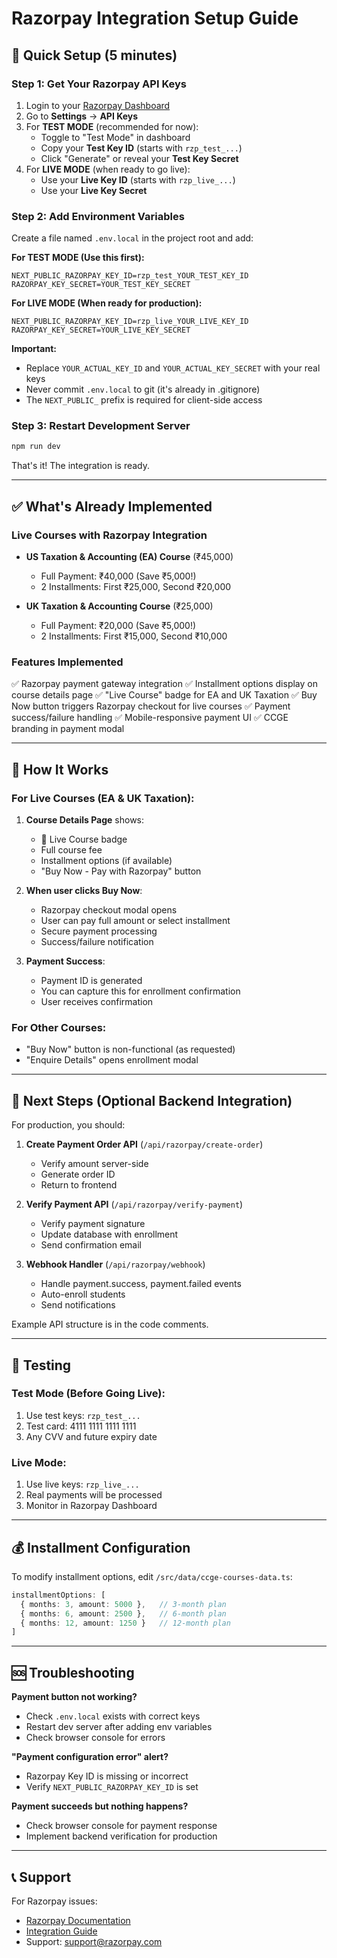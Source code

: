 # Razorpay Integration Setup Guide

## 🚀 Quick Setup (5 minutes)

### Step 1: Get Your Razorpay API Keys

1. Login to your [Razorpay Dashboard](https://dashboard.razorpay.com/)
2. Go to **Settings** → **API Keys**
3. For **TEST MODE** (recommended for now):
   - Toggle to "Test Mode" in dashboard
   - Copy your **Test Key ID** (starts with `rzp_test_...`)
   - Click "Generate" or reveal your **Test Key Secret**
4. For **LIVE MODE** (when ready to go live):
   - Use your **Live Key ID** (starts with `rzp_live_...`)
   - Use your **Live Key Secret**

### Step 2: Add Environment Variables

Create a file named `.env.local` in the project root and add:

**For TEST MODE (Use this first):**
```env
NEXT_PUBLIC_RAZORPAY_KEY_ID=rzp_test_YOUR_TEST_KEY_ID
RAZORPAY_KEY_SECRET=YOUR_TEST_KEY_SECRET
```

**For LIVE MODE (When ready for production):**
```env
NEXT_PUBLIC_RAZORPAY_KEY_ID=rzp_live_YOUR_LIVE_KEY_ID
RAZORPAY_KEY_SECRET=YOUR_LIVE_KEY_SECRET
```

**Important:** 
- Replace `YOUR_ACTUAL_KEY_ID` and `YOUR_ACTUAL_KEY_SECRET` with your real keys
- Never commit `.env.local` to git (it's already in .gitignore)
- The `NEXT_PUBLIC_` prefix is required for client-side access

### Step 3: Restart Development Server

```bash
npm run dev
```

That's it! The integration is ready.

---

## ✅ What's Already Implemented

### Live Courses with Razorpay Integration
- **US Taxation & Accounting (EA) Course** (₹45,000)
  - Full Payment: ₹40,000 (Save ₹5,000!)
  - 2 Installments: First ₹25,000, Second ₹20,000
  
- **UK Taxation & Accounting Course** (₹25,000)
  - Full Payment: ₹20,000 (Save ₹5,000!)
  - 2 Installments: First ₹15,000, Second ₹10,000

### Features Implemented
✅ Razorpay payment gateway integration
✅ Installment options display on course details page
✅ "Live Course" badge for EA and UK Taxation
✅ Buy Now button triggers Razorpay checkout for live courses
✅ Payment success/failure handling
✅ Mobile-responsive payment UI
✅ CCGE branding in payment modal

---

## 🔧 How It Works

### For Live Courses (EA & UK Taxation):
1. **Course Details Page** shows:
   - 🎥 Live Course badge
   - Full course fee
   - Installment options (if available)
   - "Buy Now - Pay with Razorpay" button

2. **When user clicks Buy Now**:
   - Razorpay checkout modal opens
   - User can pay full amount or select installment
   - Secure payment processing
   - Success/failure notification

3. **Payment Success**:
   - Payment ID is generated
   - You can capture this for enrollment confirmation
   - User receives confirmation

### For Other Courses:
- "Buy Now" button is non-functional (as requested)
- "Enquire Details" opens enrollment modal

---

## 📝 Next Steps (Optional Backend Integration)

For production, you should:

1. **Create Payment Order API** (`/api/razorpay/create-order`)
   - Verify amount server-side
   - Generate order ID
   - Return to frontend

2. **Verify Payment API** (`/api/razorpay/verify-payment`)
   - Verify payment signature
   - Update database with enrollment
   - Send confirmation email

3. **Webhook Handler** (`/api/razorpay/webhook`)
   - Handle payment.success, payment.failed events
   - Auto-enroll students
   - Send notifications

Example API structure is in the code comments.

---

## 🎯 Testing

### Test Mode (Before Going Live):
1. Use test keys: `rzp_test_...`
2. Test card: 4111 1111 1111 1111
3. Any CVV and future expiry date

### Live Mode:
1. Use live keys: `rzp_live_...`
2. Real payments will be processed
3. Monitor in Razorpay Dashboard

---

## 💰 Installment Configuration

To modify installment options, edit `/src/data/ccge-courses-data.ts`:

```typescript
installmentOptions: [
  { months: 3, amount: 5000 },   // 3-month plan
  { months: 6, amount: 2500 },   // 6-month plan
  { months: 12, amount: 1250 }   // 12-month plan
]
```

---

## 🆘 Troubleshooting

**Payment button not working?**
- Check `.env.local` exists with correct keys
- Restart dev server after adding env variables
- Check browser console for errors

**"Payment configuration error" alert?**
- Razorpay Key ID is missing or incorrect
- Verify `NEXT_PUBLIC_RAZORPAY_KEY_ID` is set

**Payment succeeds but nothing happens?**
- Check browser console for payment response
- Implement backend verification for production

---

## 📞 Support

For Razorpay issues:
- [Razorpay Documentation](https://razorpay.com/docs/)
- [Integration Guide](https://razorpay.com/docs/payments/payment-gateway/web-integration/)
- Support: support@razorpay.com

